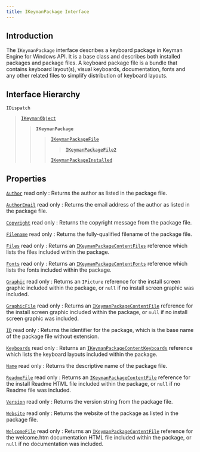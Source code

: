```yaml
---
title: IKeymanPackage Interface
---
```


## Introduction

The `IKeymanPackage` interface describes a keyboard package in Keyman
Engine for Windows API. It is a base class and describes both installed
packages and package files. A keyboard package file is a bundle that
contains keyboard layout(s), visual keyboards, documentation, fonts and
any other related files to simplify distribution of keyboard layouts.

## Interface Hierarchy

`IDispatch`  

> [`IKeymanObject`](../IKeymanObject)  
>
> > **`IKeymanPackage`**  
> >
> > > [`IKeymanPackageFile`](../IKeymanPackageFile)  
> > >
> > > > [`IKeymanPackageFile2`](../IKeymanPackageFile2)  
> > >
> > > [`IKeymanPackageInstalled`](../IKeymanPackageInstalled)  

## Properties

[`Author`](Author) <span class="readonly">read only</span>
:   Returns the author as listed in the package file.

[`AuthorEmail`](AuthorEmail) <span class="readonly">read only</span>
:   Returns the email address of the author as listed in the package
    file.

[`Copyright`](Copyright) <span class="readonly">read only</span>
:   Returns the copyright message from the package file.

[`Filename`](Filename) <span class="readonly">read only</span>
:   Returns the fully-qualified filename of the package file.

[`Files`](Files) <span class="readonly">read only</span>
:   Returns an
    [`IKeymanPackageContentFiles`](../IKeymanPackageContentFiles)
    reference which lists the files included within the package.

[`Fonts`](Fonts) <span class="readonly">read only</span>
:   Returns an
    [`IKeymanPackageContentFonts`](../IKeymanPackageContentFonts)
    reference which lists the fonts included within the package.

[`Graphic`](Graphic) <span class="readonly">read only</span>
:   Returns an `IPicture` reference for the install screen graphic
    included within the package, or `null` if no install screen graphic
    was included.

[`GraphicFile`](GraphicFile) <span class="readonly">read only</span>
:   Returns an
    [`IKeymanPackageContentFile`](../IKeymanPackageContentFile)
    reference for the install screen graphic included within the
    package, or `null` if no install screen graphic was included.

[`ID`](ID) <span class="readonly">read only</span>
:   Returns the identifier for the package, which is the base name of
    the package file without extension.

[`Keyboards`](Keyboards) <span class="readonly">read only</span>
:   Returns an
    [`IKeymanPackageContentKeyboards`](../IKeymanPackageContentKeyboards)
    reference which lists the keyboard layouts included within the
    package.

[`Name`](Name) <span class="readonly">read only</span>
:   Returns the descriptive name of the package file.

[`ReadmeFile`](ReadmeFile) <span class="readonly">read only</span>
:   Returns an
    [`IKeymanPackageContentFile`](../IKeymanPackageContentFile)
    reference for the install Readme HTML file included within the
    package, or `null` if no Readme file was included.

[`Version`](Version) <span class="readonly">read only</span>
:   Returns the version string from the package file.

[`Website`](Website) <span class="readonly">read only</span>
:   Returns the website of the package as listed in the package file.

[`WelcomeFile`](WelcomeFile) <span class="readonly">read only</span>
:   Returns an
    [`IKeymanPackageContentFile`](../IKeymanPackageContentFile)
    reference for the welcome.htm documentation HTML file included
    within the package, or `null` if no documentation was included.
